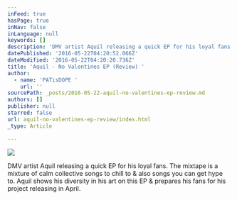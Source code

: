 ```yaml
---
inFeed: true
hasPage: true
inNav: false
inLanguage: null
keywords: []
description: 'DMV artist Aquil releasing a quick EP for his loyal fans. The mixtape is a mixture of calm collective songs to chill to & also songs you can get hype to. Aquil shows his diversity in his art on this EP & prepares his fans for his project releasing in April.'
datePublished: '2016-05-22T04:20:52.066Z'
dateModified: '2016-05-22T04:20:20.736Z'
title: 'Aquil - No Valentines EP (Review) '
author:
  - name: 'PATisDOPE '
    url: ''
sourcePath: _posts/2016-05-22-aquil-no-valentines-ep-review.md
authors: []
publisher: null
starred: false
url: aquil-no-valentines-ep-review/index.html
_type: Article

---
```

![](https://the-grid-user-content.s3-us-west-2.amazonaws.com/0030d0e1-1914-4dbd-870a-1408ce04cbaf.png)

DMV artist Aquil releasing a quick EP for his loyal fans. The mixtape is a mixture of calm collective songs to chill to & also songs you can get hype to. Aquil shows his diversity in his art on this EP & prepares his fans for his project releasing in April.